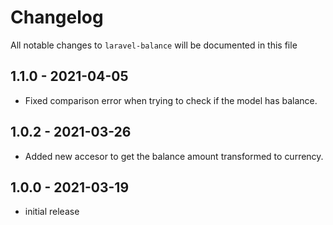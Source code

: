 # Changelog

All notable changes to `laravel-balance` will be documented in this file

## 1.1.0 - 2021-04-05

- Fixed comparison error when trying to check if the model has balance.

## 1.0.2 - 2021-03-26

- Added new accesor to get the balance amount transformed to currency.

## 1.0.0 - 2021-03-19

- initial release
